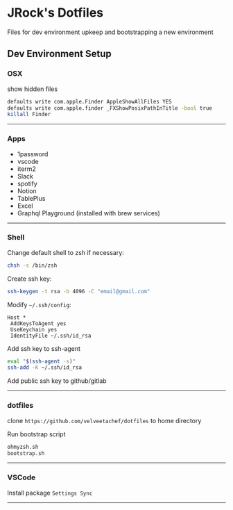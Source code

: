 # JRock's Dotfiles

Files for dev environment upkeep and bootstrapping a new environment

## Dev Environment Setup

### OSX
show hidden files
```bash
defaults write com.apple.Finder AppleShowAllFiles YES
defaults write com.apple.finder _FXShowPosixPathInTitle -bool true
killall Finder
```

---

### Apps
- 1password
- vscode
- iterm2
- Slack
- spotify
- Notion
- TablePlus
- Excel
- Graphql Playground (installed with brew services)

---

### Shell
Change default shell to zsh if necessary:
```bash
chsh -s /bin/zsh
```

Create ssh key:
```bash
ssh-keygen -t rsa -b 4096 -C "email@gmail.com"
```

Modify `~/.ssh/config`:
```
Host *
 AddKeysToAgent yes
 UseKeychain yes
 IdentityFile ~/.ssh/id_rsa
```

Add ssh key to ssh-agent
```bash
eval "$(ssh-agent -s)"
ssh-add -K ~/.ssh/id_rsa
```

Add public ssh key to github/gitlab

---

### dotfiles
clone `https://github.com/velveetachef/dotfiles` to home directory

Run bootstrap script
```bash
ohmyzsh.sh
bootstrap.sh
```

---

### VSCode
Install package `Settings Sync`

---

